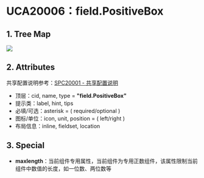 # UCA20006：field.PositiveBox

## 1. Tree Map

![](/engine/spec/component/img/field-006-01.JPG)

## 2. Attributes

共享配置说明参考：[SPC20001 - 共享配置说明](/environment/specifications/212fields/spc20001-shared-configuration.md)

* 顶层：cid, name, type = **"field.PositiveBox"**
* 提示类：label, hint, tips
* 必填/可选：asterisk = \( required/optional \)
* 图标/单位：icon, unit, position = \( left/right \)
* 布局信息：inline, fieldset, location

## 3. Special

* **maxlength**：当前组件专用属性，当前组件为专用正数组件，该属性限制当前组件中数值的长度，如一位数、两位数等



